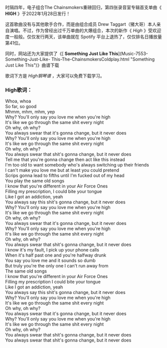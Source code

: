 

时隔四年，电子组合The Chainsmokers重磅回归，第四张录音室专辑首支单曲《 **HIGH** 》于2022年1月28日发行！

这首歌曲没有与其他歌手合作，而是由组合成员 Drew Taggart（猪大哥）本人亲自演唱。不过，作为曾经出过千万单曲的大爆组合，本次的新作《 _High_
》受欢迎度一般般。仅仅发行两天，该单曲就在 Spotify 平台上退热了，仅仅排名日播放量第41位。

同时，网站还为大家提供了《[ **Something Just Like This**](Music-7553-Something-Just-Like-
This-The-ChainsmokersColdplay.html "Something Just Like This")》曲谱下载

歌词下方是 _High钢琴谱_ ，大家可以免费下载学习。

### High歌词：

Whoa, whoa  
So far, so good  
Mhmm, mhm, mhm, yep  
Why? You'll only say you love me when you're high  
It's like we go through the same shit every night  
Oh why, oh why?  
You always swear that it's gonna change, but it never does  
Why? You'll only say you love me when you're high  
It's like we go through the same shit every night  
Oh why, oh why?  
You always swear that shit's gonna change, but it never does  
Tell me that you're gonna change then act like this instead  
I'm too old to want somebody who's always switching up their friends  
I can't make you love me but at least you could pretend  
Scrips gonna lead to fifths until I'm fucked out of my head  
You play the same old songs  
I know that you're different in your Air Force Ones  
Filling my prescription, I could bite your tongue  
Like I got an addiction, yeah  
You always say this shit's gonna change, but it never does  
Why? You'll only say you love me when you're high  
It's like we go through the same shit every night  
Oh why, oh why?  
You always swear that it's gonna change, but it never does  
Why? You'll only say you love me when you're high  
It's like we go through the same shit every night  
Oh why, oh why?  
You always swear that shit's gonna change, but it never does  
I know it's my fault, I pick up your phone calls  
When it's half past one and you're halfway drunk  
You say you love me and it sounds so dumb  
But truly you're the only one I can't run away from  
The same old songs  
I know that you're different in your Air Force Ones  
Filling my prescription I could bite your tongue  
Like I got an addiction, yeah  
You always say this shit's gonna change, but it never does  
Why? You'll only say you love me when you're high  
It's like we go through the same shit every night  
Oh why, oh why?  
You always swear that it's gonna change, but it never does  
Why? You'll only say you love me when you're high  
It's like we go through the same shit every night  
Oh why, oh why?  
You always swear that shit's gonna change, but it never does  
You always swear that shit's gonna change, but it never does

